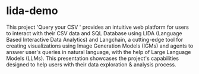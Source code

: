 # lida-demo
This project 'Query your CSV ' provides an intuitive web platform for users to interact with their CSV
data and SQL Database using LIDA (Language Based Interactive Data Analytics) and Langchain, a
cutting-edge tool for creating visualizations using Image Generation Models (IGMs) and agents to
answer user's queries in natural language, with the help of Large Language Models (LLMs). This
presentation showcases the project's capabilities designed to help users with their data exploration
& analysis process.
